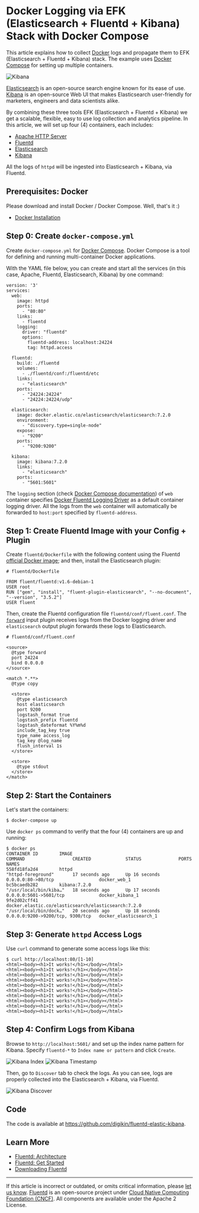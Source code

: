 # Docker Logging via EFK (Elasticsearch + Fluentd + Kibana) Stack with Docker Compose

This article explains how to collect [Docker](https://www.docker.com/) logs and
propagate them to EFK (Elasticsearch + Fluentd + Kibana) stack. The example uses
[Docker Compose](https://docs.docker.com/compose/) for setting up multiple
containers.

![Kibana](/images/7.2_kibana-homepage.png)

[Elasticsearch](https://www.elastic.co/products/elasticsearch) is an open-source
search engine known for its ease of use.
[Kibana](https://www.elastic.co/products/kibana) is an open-source Web UI that
makes Elasticsearch user-friendly for marketers, engineers and data scientists
alike.

By combining these three tools EFK (Elasticsearch + Fluentd + Kibana) we get a
scalable, flexible, easy to use log collection and analytics pipeline. In this
article, we will set up four (4) containers, each includes:

-   [Apache HTTP Server](https://hub.docker.com/_/httpd/)
-   [Fluentd](https://hub.docker.com/r/fluent/fluentd/)
-   [Elasticsearch](https://hub.docker.com/_/elasticsearch/)
-   [Kibana](https://hub.docker.com/_/kibana/)

All the logs of `httpd` will be ingested into Elasticsearch + Kibana, via
Fluentd.


## Prerequisites: Docker

Please download and install Docker / Docker Compose. Well, that's it :)

-   [Docker Installation](https://docs.docker.com/engine/installation/)


## Step 0: Create `docker-compose.yml`

Create `docker-compose.yml` for [Docker
Compose](https://docs.docker.com/compose/overview/). Docker Compose is a tool
for defining and running multi-container Docker applications.

With the YAML file below, you can create and start all the services (in this
case, Apache, Fluentd, Elasticsearch, Kibana) by one command:

``` {.CodeRay}
version: '3'
services:
  web:
    image: httpd
    ports:
      - "80:80"
    links:
      - fluentd
    logging:
      driver: "fluentd"
      options:
        fluentd-address: localhost:24224
        tag: httpd.access

  fluentd:
    build: ./fluentd
    volumes:
      - ./fluentd/conf:/fluentd/etc
    links:
      - "elasticsearch"
    ports:
      - "24224:24224"
      - "24224:24224/udp"

  elasticsearch:
    image: docker.elastic.co/elasticsearch/elasticsearch:7.2.0
    environment:
      - "discovery.type=single-node"
    expose:
      - "9200"
    ports:
      - "9200:9200"

  kibana:
    image: kibana:7.2.0
    links:
      - "elasticsearch"
    ports:
      - "5601:5601"
```

The `logging` section (check [Docker Compose documentation](https://docs.docker.com/compose/compose-file/#/logging))
of `web` container specifies [Docker Fluentd Logging Driver](https://docs.docker.com/engine/admin/logging/fluentd/)
as a default container logging driver. All the logs from the `web` container will
automatically be forwarded to `host:port` specified by `fluentd-address`.


## Step 1: Create Fluentd Image with your Config + Plugin

Create `fluentd/Dockerfile` with the following content using the Fluentd
[official Docker image](https://hub.docker.com/r/fluent/fluentd/); and then,
install the Elasticsearch plugin:

```
# fluentd/Dockerfile

FROM fluent/fluentd:v1.6-debian-1
USER root
RUN ["gem", "install", "fluent-plugin-elasticsearch", "--no-document", "--version", "3.5.2"]
USER fluent
```

Then, create the Fluentd configuration file `fluentd/conf/fluent.conf`. The
[`forward`](/plugins/input/forward.md) input plugin receives logs from the
Docker logging driver and `elasticsearch` output plugin forwards these logs to
Elasticsearch.

```
# fluentd/conf/fluent.conf

<source>
  @type forward
  port 24224
  bind 0.0.0.0
</source>

<match *.**>
  @type copy

  <store>
    @type elasticsearch
    host elasticsearch
    port 9200
    logstash_format true
    logstash_prefix fluentd
    logstash_dateformat %Y%m%d
    include_tag_key true
    type_name access_log
    tag_key @log_name
    flush_interval 1s
  </store>

  <store>
    @type stdout
  </store>
</match>
```


## Step 2: Start the Containers

Let's start the containers:

``` {.CodeRay}
$ docker-compose up
```

Use `docker ps` command to verify that the four (4) containers are up and
running:

``` {.CodeRay}
$ docker ps
CONTAINER ID        IMAGE                                                 COMMAND                  CREATED             STATUS              PORTS                              NAMES
558fd18fa2d4        httpd                                                 "httpd-foreground"       17 seconds ago      Up 16 seconds       0.0.0.0:80->80/tcp                 docker_web_1
bc5bcaedb282        kibana:7.2.0                                          "/usr/local/bin/kiba…"   18 seconds ago      Up 17 seconds       0.0.0.0:5601->5601/tcp             docker_kibana_1
9fe2d02cff41        docker.elastic.co/elasticsearch/elasticsearch:7.2.0   "/usr/local/bin/dock…"   20 seconds ago      Up 18 seconds       0.0.0.0:9200->9200/tcp, 9300/tcp   docker_elasticsearch_1
```


## Step 3: Generate `httpd` Access Logs

Use `curl` command to generate some access logs like this:

``` {.CodeRay}
$ curl http://localhost:80/[1-10]
<html><body><h1>It works!</h1></body></html>
<html><body><h1>It works!</h1></body></html>
<html><body><h1>It works!</h1></body></html>
<html><body><h1>It works!</h1></body></html>
<html><body><h1>It works!</h1></body></html>
<html><body><h1>It works!</h1></body></html>
<html><body><h1>It works!</h1></body></html>
<html><body><h1>It works!</h1></body></html>
<html><body><h1>It works!</h1></body></html>
<html><body><h1>It works!</h1></body></html>
```


## Step 4: Confirm Logs from Kibana

Browse to `http://localhost:5601/` and set up the index name pattern for Kibana.
Specify `fluentd-*` to `Index name or pattern` and click `Create`.

![Kibana Index](/images/7.2_efk-kibana-index.png) ![Kibana
Timestamp](/images/7.2_efk-kibana-timestamp.png)

Then, go to `Discover` tab to check the logs. As you can see, logs are properly
collected into the Elasticsearch + Kibana, via Fluentd.

![Kibana Discover](/images/7.2_efk-kibana-discover.png)

## Code

The code is available at https://github.com/digikin/fluentd-elastic-kibana.

## Learn More

-   [Fluentd: Architecture](https://www.fluentd.org/architecture)
-   [Fluentd: Get Started](/overview/quickstart.md)
-   [Downloading Fluentd](http://www.fluentd.org/download)


------------------------------------------------------------------------

If this article is incorrect or outdated, or omits critical information, please
[let us know](https://github.com/fluent/fluentd-docs-gitbook/issues?state=open).
[Fluentd](http://www.fluentd.org/) is an open-source project under
[Cloud Native Computing Foundation (CNCF)](https://cncf.io/). All components are
available under the Apache 2 License.
